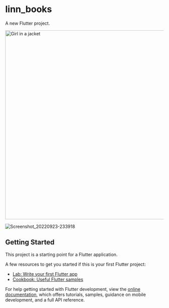 # linn_books

A new Flutter project.

<img src="https://user-images.githubusercontent.com/101389853/188443813-abb2404f-b8d8-495b-ae62-c3ebf4094621.gif)" alt="Girl in a jacket" height="600">

![Screenshot_20220923-233918](https://user-images.githubusercontent.com/101389853/193307920-279c48da-d18e-4769-b7b2-7abacd0694b1.jpg)



## Getting Started

This project is a starting point for a Flutter application.

A few resources to get you started if this is your first Flutter project:

- [Lab: Write your first Flutter app](https://docs.flutter.dev/get-started/codelab)
- [Cookbook: Useful Flutter samples](https://docs.flutter.dev/cookbook)

For help getting started with Flutter development, view the
[online documentation](https://docs.flutter.dev/), which offers tutorials,
samples, guidance on mobile development, and a full API reference.
